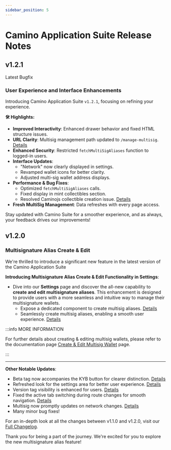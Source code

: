 ```yaml
---
sidebar_position: 5
---
```


# Camino Application Suite Release Notes

## v1.2.1

<p>
  <span class="alert alert--success pill">Latest</span> 
  <span class="alert alert--info pill">Bugfix</span>
</p>

### User Experience and Interface Enhancements

Introducing Camino Application Suite `v1.2.1`, focusing on refining your experience.

**🛠️ Highlights:**

- **Improved Interactivity**: Enhanced drawer behavior and fixed HTML structure issues.
- **URL Clarity**: Multisig management path updated to `/manage-multisig`. [Details](https://github.com/chain4travel/camino-suite/pull/168)
- **Enhanced Security**: Restricted `fetchMultiSigAliases` function to logged-in users.
- **Interface Updates**:
  - "Network" now clearly displayed in settings.
  - Revamped wallet icons for better clarity.
  - Adjusted multi-sig wallet address displays.
- **Performance & Bug Fixes**:
  - Optimized `fetchMultiSigAliases` calls.
  - Fixed display in mint collectibles section.
  - Resolved Caminojs collectible creation issue. [Details](https://github.com/chain4travel/camino-wallet/pull/329)
- **Fresh MultiSig Management**: Data refreshes with every page access.

Stay updated with Camino Suite for a smoother experience, and as always, your feedback drives our improvements!

## v1.2.0

### Multisignature Alias Create & Edit

We're thrilled to introduce a significant new feature in the latest version of the Camino Application Suite

**Introducing Multisignature Alias Create & Edit Functionality in Settings**:

- Dive into our **Settings** page and discover the all-new capability to **create and edit multisignature aliases**. This enhancement is designed to provide users with a more seamless and intuitive way to manage their multisignature wallets.
  - Expose a dedicated component to create multisig aliases. [Details](https://github.com/chain4travel/camino-suite/pull/146)
  - Seamlessly create multisig aliases, enabling a smooth user experience. [Details](https://github.com/chain4travel/camino-suite/pull/149)

:::info MORE INFORMATION

For further details about creating & editing multisig wallets, please refer to the documentation page [Create & Edit Multisig Wallet](/guides/multisig-wallets/create-multisig/) page.

:::

---

**Other Notable Updates**:

- Beta tag now accompanies the KYB button for clearer distinction. [Details](https://github.com/chain4travel/camino-suite/pull/139)
- Refreshed look for the settings area for better user experience. [Details](https://github.com/chain4travel/camino-suite/pull/141)
- Version tag visibility is enhanced for users. [Details](https://github.com/chain4travel/camino-suite/pull/142)
- Fixed the active tab switching during route changes for smooth navigation. [Details](https://github.com/chain4travel/camino-suite/pull/148)
- Multisig now promptly updates on network changes. [Details](https://github.com/chain4travel/camino-suite/pull/147)
- Many minor bug fixes!

For an in-depth look at all the changes between v1.1.0 and v1.2.0, visit our [Full Changelog](https://github.com/chain4travel/camino-suite/compare/v1.1.0...v1.2.0).

Thank you for being a part of the journey. We're excited for you to explore the new multisignature alias feature!
